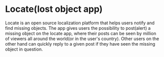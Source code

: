 # Locate(lost object app)
Locate is an open source localization platform that helps users notify and find missing objects. The app gives users the possibility to post(alert) a missing object on the locate app, where their posts can be seen by million of viewers all around the world(or in the user's country). 
Other users on the other hand can quickly reply to a given post if they have seen the missing object in question.
